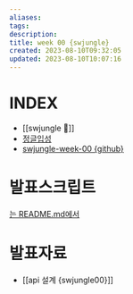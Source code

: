 ```yaml
---
aliases: 
tags: 
description:
title: week 00 {swjungle}
created: 2023-08-10T09:32:05
updated: 2023-08-10T10:07:16
---
```


# INDEX

- [[swjungle 🤖]]
- [정글입성](https://jungle7-7610626261f4.herokuapp.com/pages/W00-mini-project.html)
- [swjungle-week-00 {github}](https://github.com/ChoiWheatley/swjungle-week-00)

# 발표스크립트

[는 README.md에서](https://github.com/ChoiWheatley/swjungle-week-000)

# 발표자료

- [[api 설계 {swjungle00}]]